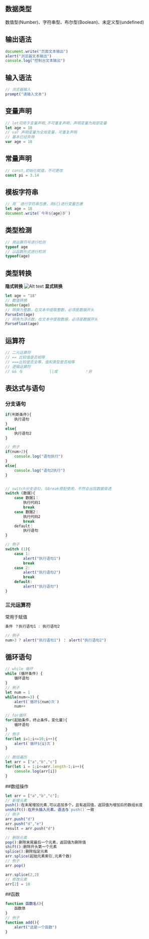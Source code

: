 
## 数据类型
数值型(Number)、字符串型、布尔型(Boolean)、未定义型(undefined)


## 输出语法
```javascript
document.write("页面文本输出")
alert("浏览器文本输出")
console.log("控制台文本输出")
```

## 输入语法
```javascript
// 浏览器输入
prompt("请输入文本")
```

## 变量声明
```javascript
// let可用于变量声明,不可重复声明，声明变量为局部变量
let age = 18
// var 声明变量为全局变量，可重复声明
// 基本已经弃用
var age = 18
```

## 常量声明
```javascript
// const,初始化赋值，不可更改
const pi = 3.14
```

## 模板字符串
```javascript
// 用``进行字符串包裹，用${}进行变量包裹
let age = 18
document.write(`今年${age}岁`)
```

## 类型检测
```javascript
// 用运算符号进行检测
typeof age
// 以函数形式进行检测
typeof(age)
```

## 类型转换
**隐式转换**
![Alt text](../md/image.png)
**显式转换**
```javascript
let age = "18"
// 数值转换
Number(age)
// 转换为整数，在文本中提取整数，必须是数据开头
ParseInt(age)
// 转换为浮点数，在文本中提取数据，必须是数据开头
ParseFloat(age)

```
## 运算符
```javascript
// 二元运算符
// == 比较值是否相等
// ===比较是否全等，值和类型是否相等
// 逻辑运算符
// && 与            ||或            ！非
```
## 表达式与语句
### 分支语句
```javascript
if(判断条件){
    执行语句
}
else{
    执行语句2
}

// 例子
if(num>2){
    console.log("语句执行")
}
else{
    console.log("语句2执行")
}


// switch分支语句，与break搭配使用，不然会出现数据穿透
switch (数据){
    case 数据1：
        执行代码1
        break
    case 数据2：
        执行代码2
        break
    default：
        执行语句
}

// 例子
switch (1){
    case 1:
        alert("执行语句1")
        break
    case 2:
        alert("执行语句2")
        break
    default:
        alert("执行语句")
}
```
### 三元运算符
常用于赋值
```javascript
条件 ？执行语句1 : 执行语句2

// 例子
num>3 ? alert("执行语句1") ： alert("执行语句2")
```

## 循环语句
```javascript
// while 循环
while (循环条件) {
    循环语句
}
// 例子
let num = 1
while(num<=3) {
    alert(`循环${num}次`)
    num++

// for循环
for(起始条件，终止条件，变化量){
    循环语句
}
// 例子
for(let i=1;i<=10;i++){
    alert(`循环${i}次`)
}

// 数组遍历
let arr = ["a","b","c"]
for(let i = 1;i<=arr.length-1;i++){
    console.log(arr[i])
}
```
##数组操作
```javascript
let arr = ["a","b","c"];
// 新增元素
push():在末尾增加元素,可以追加多个，且有返回值，返回值为增加后的数组长度
unshift():在开头插入元素，语法与`push()`一致
// 例子
arr.push("d")
arr.push("d","e")
result = arr.push("d")

// 删除元素
pop():删除末尾最后一个元素，返回值为删除值
shift():删除开头第一个元素
splice():删除指定元素
arr.splice(起始元素索引,元素个数)
// 例子
arr.pop()

arr.splice(2,2)
// 修改元素
arr[2] = 10

```

##函数
```javascript
function 函数名(){
    函数体
}
// 例子
function add(){
    alert("这是一个函数")
}
```
